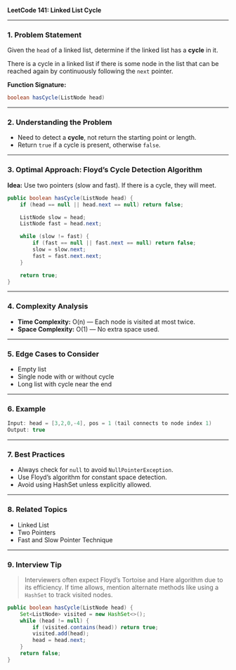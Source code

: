 **LeetCode 141: Linked List Cycle**

---

### 1. Problem Statement

Given the `head` of a linked list, determine if the linked list has a **cycle** in it.

There is a cycle in a linked list if there is some node in the list that can be reached again by continuously following the `next` pointer.

**Function Signature:**

```java
boolean hasCycle(ListNode head)
```

---

### 2. Understanding the Problem

- Need to detect a **cycle**, not return the starting point or length.
- Return `true` if a cycle is present, otherwise `false`.

---

### 3. Optimal Approach: Floyd’s Cycle Detection Algorithm

**Idea:** Use two pointers (slow and fast). If there is a cycle, they will meet.

```java
public boolean hasCycle(ListNode head) {
    if (head == null || head.next == null) return false;

    ListNode slow = head;
    ListNode fast = head.next;

    while (slow != fast) {
        if (fast == null || fast.next == null) return false;
        slow = slow.next;
        fast = fast.next.next;
    }

    return true;
}
```

---

### 4. Complexity Analysis

- **Time Complexity:** O(n) — Each node is visited at most twice.
- **Space Complexity:** O(1) — No extra space used.

---

### 5. Edge Cases to Consider

- Empty list
- Single node with or without cycle
- Long list with cycle near the end

---

### 6. Example

```java
Input: head = [3,2,0,-4], pos = 1 (tail connects to node index 1)
Output: true
```

---

### 7. Best Practices

- Always check for `null` to avoid `NullPointerException`.
- Use Floyd’s algorithm for constant space detection.
- Avoid using HashSet unless explicitly allowed.

---

### 8. Related Topics

- Linked List
- Two Pointers
- Fast and Slow Pointer Technique

---

### 9. Interview Tip

> Interviewers often expect Floyd’s Tortoise and Hare algorithm due to its efficiency. If time allows, mention alternate methods like using a `HashSet` to track visited nodes.

```java
public boolean hasCycle(ListNode head) {
    Set<ListNode> visited = new HashSet<>();
    while (head != null) {
        if (visited.contains(head)) return true;
        visited.add(head);
        head = head.next;
    }
    return false;
}
```

